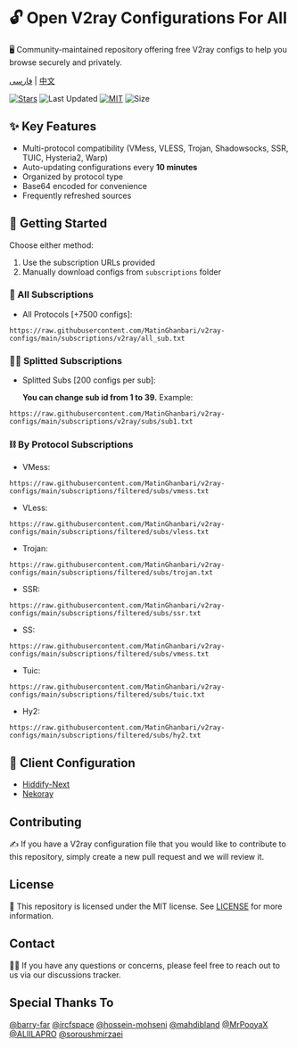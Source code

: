 # 🔓 Open V2ray Configurations For All
🖥️ Community-maintained repository offering free V2ray configs to help you browse securely and privately.

[فارسی](https://github.com/MatinGhanbari/v2ray-configs/blob/main/docs/README/README.fa.md) | [中文](https://github.com/MatinGhanbari/v2ray-configs/blob/main/docs/README/README.zh.md)

[![Stars](https://img.shields.io/github/stars/MatinGhanbari/v2ray-configs?style=flat-square)](https://github.com/MatinGhanbari/v2ray-configs/stargazers)
![Last Updated](https://img.shields.io/github/last-commit/MatinGhanbari/v2ray-configs?style=flat-square) [![MIT](https://img.shields.io/badge/license-MIT-green?style=flat-square)](https://lbesson.mit-license.org/) ![Size](https://img.shields.io/github/repo-size/MatinGhanbari/v2ray-configs?style=flat-square)

## ✨ Key Features
- Multi-protocol compatibility (VMess, VLESS, Trojan, Shadowsocks, SSR, TUIC, Hysteria2, Warp)
- Auto-updating configurations every **10 minutes**
- Organized by protocol type
- Base64 encoded for convenience
- Frequently refreshed sources

## 🚀 Getting Started
Choose either method:
1. Use the subscription URLs provided
2. Manually download configs from `subscriptions` folder

### 🔗 All Subscriptions
- All Protocols [+7500 configs]:
```
https://raw.githubusercontent.com/MatinGhanbari/v2ray-configs/main/subscriptions/v2ray/all_sub.txt
```

### 👨‍🚀 Splitted Subscriptions

- Splitted Subs [200 configs per sub]:

    **You can change sub id from 1 to 39.** Example:
```
https://raw.githubusercontent.com/MatinGhanbari/v2ray-configs/main/subscriptions/v2ray/subs/sub1.txt
```

### ⛓️ By Protocol Subscriptions
- VMess: 
```
https://raw.githubusercontent.com/MatinGhanbari/v2ray-configs/main/subscriptions/filtered/subs/vmess.txt
```
- VLess: 
```
https://raw.githubusercontent.com/MatinGhanbari/v2ray-configs/main/subscriptions/filtered/subs/vless.txt
```
- Trojan: 
```
https://raw.githubusercontent.com/MatinGhanbari/v2ray-configs/main/subscriptions/filtered/subs/trojan.txt
```
- SSR: 
```
https://raw.githubusercontent.com/MatinGhanbari/v2ray-configs/main/subscriptions/filtered/subs/ssr.txt
```
- SS: 
```
https://raw.githubusercontent.com/MatinGhanbari/v2ray-configs/main/subscriptions/filtered/subs/vmess.txt
```
- Tuic: 
```
https://raw.githubusercontent.com/MatinGhanbari/v2ray-configs/main/subscriptions/filtered/subs/tuic.txt
```
- Hy2: 
```
https://raw.githubusercontent.com/MatinGhanbari/v2ray-configs/main/subscriptions/filtered/subs/hy2.txt
```

## 📲 Client Configuration
- [Hiddify-Next](https://github.com/hiddify/hiddify-next)
- [Nekoray](https://github.com/MatsuriDayo/nekoray)

## Contributing
✍️ If you have a V2ray configuration file that you would like to contribute to this repository, simply create a new pull request and we will review it.

## License
📝 This repository is licensed under the MIT license. See [LICENSE](https://raw.githubusercontent.com/MatinGhanbari/v2ray-configs/main/LICENSE) for more information.

## Contact
🙋‍♀️ If you have any questions or concerns, please feel free to reach out to us via our discussions tracker.

## Special Thanks To
[@barry-far](https://github.com/barry-far)
[@ircfspace](https://github.com/MrPooyaX)
[@hossein-mohseni](https://github.com/hossein-mohseni)
[@mahdibland](https://github.com/mahdibland)
[@MrPooyaX](https://github.com/MrPooyaX)
[@ALIILAPRO](https://github.com/ALIILAPRO)
[@soroushmirzaei](https://github.com/soroushmirzaei)